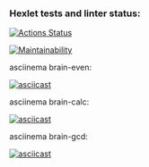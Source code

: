 ### Hexlet tests and linter status:
[![Actions Status](https://github.com/wadimator/python-project-49/workflows/hexlet-check/badge.svg)](https://github.com/wadimator/python-project-49/actions)

[![Maintainability](https://api.codeclimate.com/v1/badges/c44b55241e101f06c18b/maintainability)](https://codeclimate.com/github/wadimator/python-project-49/maintainability)

asciinema brain-even:

[![asciicast](https://asciinema.org/a/vAaeoormCiAUB12hnCjPW9rRP.svg)](https://asciinema.org/a/vAaeoormCiAUB12hnCjPW9rRP)

asciinema brain-calc:

[![asciicast](https://asciinema.org/a/zSV4m7GSRLGp7g2T8Luq8KNmR.svg)](https://asciinema.org/a/zSV4m7GSRLGp7g2T8Luq8KNmR)

asciinema brain-gcd:

[![asciicast](https://asciinema.org/a/yVHZ5qFGktFi4Gd7RmfY0dVzn.svg)](https://asciinema.org/a/yVHZ5qFGktFi4Gd7RmfY0dVzn)
